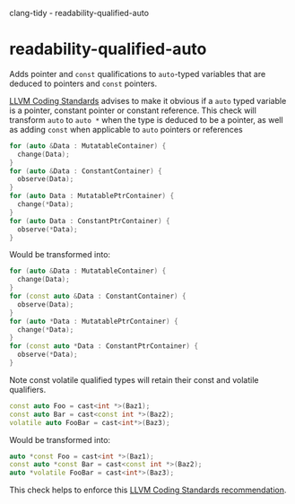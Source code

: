 clang-tidy - readability-qualified-auto

</div>

# readability-qualified-auto

Adds pointer and `const` qualifications to `auto`-typed variables that
are deduced to pointers and `const` pointers.

[LLVM Coding Standards](https://llvm.org/docs/CodingStandards.html)
advises to make it obvious if a `auto` typed variable is a pointer,
constant pointer or constant reference. This check will transform `auto`
to `auto *` when the type is deduced to be a pointer, as well as adding
`const` when applicable to `auto` pointers or references

``` c++
for (auto &Data : MutatableContainer) {
  change(Data);
}
for (auto &Data : ConstantContainer) {
  observe(Data);
}
for (auto Data : MutatablePtrContainer) {
  change(*Data);
}
for (auto Data : ConstantPtrContainer) {
  observe(*Data);
}
```

Would be transformed into:

``` c++
for (auto &Data : MutatableContainer) {
  change(Data);
}
for (const auto &Data : ConstantContainer) {
  observe(Data);
}
for (auto *Data : MutatablePtrContainer) {
  change(*Data);
}
for (const auto *Data : ConstantPtrContainer) {
  observe(*Data);
}
```

Note const volatile qualified types will retain their const and volatile
qualifiers.

``` c++
const auto Foo = cast<int *>(Baz1);
const auto Bar = cast<const int *>(Baz2);
volatile auto FooBar = cast<int*>(Baz3);
```

Would be transformed into:

``` c++
auto *const Foo = cast<int *>(Baz1);
const auto *const Bar = cast<const int *>(Baz2);
auto *volatile FooBar = cast<int*>(Baz3);
```

This check helps to enforce this [LLVM Coding Standards
recommendation](https://llvm.org/docs/CodingStandards.html#beware-unnecessary-copies-with-auto).
